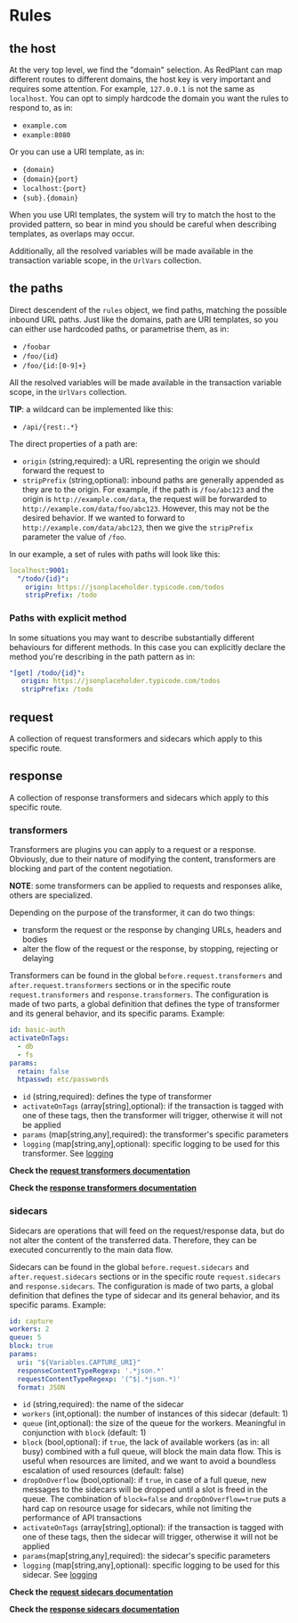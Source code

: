 # Rules

## the host
At the very top level, we find the "domain" selection. As RedPlant can map different routes to different domains,
the host key is very important and requires some attention. For example, `127.0.0.1` is not the same as `localhost`.
You can opt to simply hardcode the domain you want the rules to respond to, as in:
* `example.com`
* `example:8080`

Or you can use a URI template, as in:
* `{domain}`
* `{domain}{port}`
* `localhost:{port}`
* `{sub}.{domain}`

When you use URI templates, the system will try to match the host to the provided pattern, so bear in mind you should
be careful when describing templates, as overlaps may occur.

Additionally, all the resolved variables will be made available in the transaction variable scope, in the `UrlVars`
collection.

## the paths
Direct descendent of the `rules` object, we find paths, matching the possible inbound URL paths.
Just like the domains, path are URI templates, so you can either use hardcoded paths, or parametrise them, as in:
* `/foobar`
* `/foo/{id}`
* `/foo/{id:[0-9]+}`

All the resolved variables will be made available in the transaction variable scope, in the `UrlVars` collection.

**TIP**: a wildcard can be implemented like this:
* `/api/{rest:.*}`

The direct properties of a path are:
* `origin` (string,required): a URL representing the origin we should forward the request to
* `stripPrefix` (string,optional): inbound paths are generally appended as they are to the origin. For example, if the
  path is `/foo/abc123` and the origin is `http://example.com/data`, the request will be forwarded to
  `http://example.com/data/foo/abc123`. However, this may not be the desired behavior. If we wanted to forward to
  `http://example.com/data/abc123`, then we give the `stripPrefix` parameter the value of `/foo`.

In our example, a set of rules with paths will look like this:
```yaml
localhost:9001:
  "/todo/{id}":
    origin: https://jsonplaceholder.typicode.com/todos
    stripPrefix: /todo
```

### Paths with explicit method
In some situations you may want to describe substantially different behaviours for different methods.
In this case you can explicitly declare the method you're describing in the path pattern as in:
```yaml
"[get] /todo/{id}":
   origin: https://jsonplaceholder.typicode.com/todos
   stripPrefix: /todo
```

## request
A collection of request transformers and sidecars which apply to this specific route.

## response
A collection of response transformers and sidecars which apply to this specific route.


### transformers
Transformers are plugins you can apply to a request or a response. Obviously, due to their nature of modifying the
content, transformers are blocking and part of the content negotiation.

**NOTE**: some transformers can be applied to requests and responses alike, others are specialized.

Depending on the purpose of the transformer, it can do two things:
* transform the request or the response by changing URLs, headers and bodies
* alter the flow of the request or the response, by stopping, rejecting or delaying

Transformers can be found in the global `before.request.transformers` and `after.request.transformers` sections or
in the specific route `request.transformers` and `response.transformers`. The configuration is made of two parts,
a global definition that defines the type of transformer and its general behavior, and its specific params.
Example:
```yaml
id: basic-auth
activateOnTags:
  - db
  - fs
params:
  retain: false
  htpasswd: etc/passwords
```

* `id` (string,required): defines the type of transformer
* `activateOnTags` (array[string],optional): if the transaction is tagged with one of these tags, then the transformer will trigger,
  otherwise it will not be applied
* `params` (map[string,any],required): the transformer's specific parameters
* `logging` (map[string,any],optional): specific logging to be used for this transformer. See [logging](./logging.md#dedicated-sidecartransformer-logging)

**Check the [request transformers documentation](./request_transformers.md)**

**Check the [response transformers documentation](./response_transformers.md)**

### sidecars
Sidecars are operations that will feed on the request/response data, but do not alter the content of the transferred
data. Therefore, they can be executed concurrently to the main data flow.

Sidecars can be found in the global `before.request.sidecars` and `after.request.sidecars` sections or
in the specific route `request.sidecars` and `response.sidecars`. The configuration is made of two parts,
a global definition that defines the type of sidecar and its general behavior, and its specific params.
Example:

```yaml
id: capture
workers: 2
queue: 5
block: true
params:
  uri: "${Variables.CAPTURE_URI}"
  responseContentTypeRegexp: '.*json.*'
  requestContentTypeRegexp: '(^$|.*json.*)'
  format: JSON
```
* `id` (string,required): the name of the sidecar
* `workers` (int,optional): the number of instances of this sidecar (default: 1)
* `queue` (int,optional): the size of the queue for the workers. Meaningful in conjunction with `block` (default: 1)
* `block` (bool,optional): if `true`, the lack of available workers (as in: all busy) combined with a full queue,
  will block the main data flow. This is useful when resources are limited, and we want to avoid a boundless escalation
  of used resources (default: false)
* `dropOnOverflow` (bool,optional): if `true`, in case of a full queue, new messages to the sidecars will be dropped until
  a slot is freed in the queue.  The combination of `block=false` and `dropOnOverflow=true` puts a hard cap on resource
  usage for sidecars, while not limiting the performance of API transactions
* `activateOnTags` (array[string],optional): if the transaction is tagged with one of these tags, then the sidecar will trigger,
  otherwise it will not be applied
* `params`(map[string,any],required): the sidecar's specific parameters
* `logging` (map[string,any],optional): specific logging to be used for this sidecar. See [logging](./logging.md#dedicated-sidecartransformer-logging)

**Check the [request sidecars documentation](./request_sidecars.md)**

**Check the [response sidecars documentation](./response_sidecars.md)**
